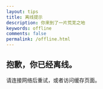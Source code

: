 ```yaml
---
layout: tips
title: 离线提示
description: 你来到了一片荒芜之地
keywords: offline
comments: false
permalink: /offline.html
---
```


## 抱歉，你已经离线。  
请连接网络后重试，或者访问缓存页面。